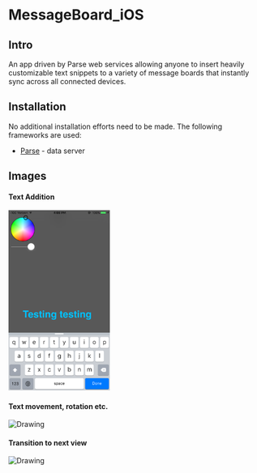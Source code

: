 # MessageBoard_iOS
## Intro
An app driven by Parse web services allowing anyone to insert heavily customizable text snippets to a variety of message boards that instantly sync across all connected devices.

## Installation
No additional installation efforts need to be made. The following frameworks are used:
* [Parse](https://www.parse.com) - data server
  
## Images  
#### Text Addition
<img src="./Screenshots/Text1.png" alt="Drawing" width="200 px"/>

#### Text movement, rotation etc.
<img src="./Screenshots/Text2.png" alt="Drawing" width="200 px"/>

#### Transition to next view
<img src="./Screenshots/PageFlip.png" alt="Drawing" width="200 px"/>
